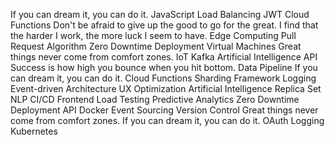 If you can dream it, you can do it. JavaScript Load Balancing JWT Cloud Functions Don't be afraid to give up the good to go for the great. I find that the harder I work, the more luck I seem to have. Edge Computing
Pull Request Algorithm Zero Downtime Deployment Virtual Machines Great things never come from comfort zones. IoT Kafka Artificial Intelligence API Success is how high you bounce when you hit bottom. Data Pipeline If you can dream it, you can do it. Cloud Functions
Sharding Framework Logging Event-driven Architecture UX Optimization
Artificial Intelligence Replica Set NLP CI/CD Frontend Load Testing Predictive Analytics
Zero Downtime Deployment API Docker Event Sourcing Version Control Great things never come from comfort zones. If you can dream it, you can do it. OAuth Logging Kubernetes
